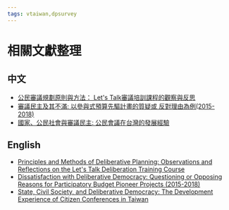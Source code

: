 ```yaml
---
tags: vtaiwan,dpsurvey
---
```

# 相關文獻整理

## 中文
- [公民審議規劃原則與方法： Let's Talk審議培訓課程的觀察與反思](https://www.hisp.ntu.edu.tw/news/epapers/90/articles/331)
- [審議民主及其不滿: 以參與式預算先驅計畫的質疑或
反對理由為例(2015-2018)](https://www.ios.sinica.edu.tw/journal/ts-40/40-04.pdf)
- [國家、公民社會與審議民主: 公民會議在台灣的發展經驗](https://www.ios.sinica.edu.tw/journal/ts-17/17-4all.pdf)

## English
- [Principles and Methods of Deliberative Planning: Observations and Reflections on the Let's Talk Deliberation Training Course](https://www.hisp.ntu.edu.tw/news/epapers/90/articles/331)
- [Dissatisfaction with Deliberative Democracy: Questioning or Opposing Reasons for Participatory Budget Pioneer Projects (2015-2018)](https://www.ios.sinica.edu.tw/journal/ts-40/40-04.pdf)
- [State, Civil Society, and Deliberative Democracy: The Development Experience of Citizen Conferences in Taiwan](https://www.ios.sinica.edu.tw/journal/ts-17/17-4all.pdf)

